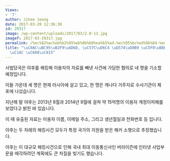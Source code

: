 ```yaml
---
Views:
- '7'
author: Jihee Jeong
date: 2017-03-20 12:36:38
id: 29317
image: /wp-content/uploads/2017/03/2.0-13.jpg
imagef: 2017-03-29317.jpg
permalink: /%ec%82%ac%eb%b2%95%eb%8b%b9%ea%b5%ad-%ec%95%bc%ed%9b%84-%ed%95%b4%ed%82%b9-%ec%97%b0%eb%a3%a8%ec%9e%90-%ea%b8%b0%ec%86%8c-%ec%98%88%ec%a0%95/
title: "\uC0AC\uBC95\uB2F9\uAD6D, \uC57C\uD6C4 \uD574\uD0B9 \uC5F0\uB8E8\uC790 \uAE30\
  \uC18C \uC608\uC815"
---
```


사법당국은 야후를 해킹해 이용자의 자료를 빼낸 사건에 가담한 혐의로 네 명을 기소할 예정입니다.

이들 가운데 세 명은 현재 러시아에 살고 있고, 한 명은 캐나다 거주자로 수사기관이 체포에 나섰습니다.

지난해 말 야후는 2013년 8월과 2014년 9월에 걸쳐 약 15억명의 이용자 계정이피해를 보았다고 밝힌 바 있습니다.

이 때 유출된 자료는 이용자 이름, 이메일 주소, 그리고 생년월일과 전화번호 등 입니다.

야후는 두 차례의 해킹사건 모두가 특정 국가의 지원을 받은 해커 소행으로 추정했습니다.

야후는 이 대규모 해킹사건으로 인해 국내 최대 이동통신사인 버라이즌에 인터넷 사업부문을 매각하려던 계획에도 큰 차질을 빚기도 했습니다.